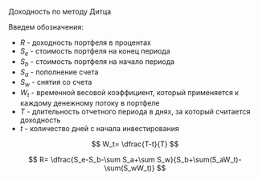 Доходность по методу Дитца

Введем обозначения:
- $R$ - доходность портфеля в процентах
- $S_e$ - стоимость портфеля на конец периода
- $S_b$ - стоимость портфеля на начало периода
- $S_a$ - пополнение счета
- $S_w$ - снятия со счета
- $W_t$ - временной весовой коэффициент, который применяется к каждому денежному потоку в портфеле
- $T$ - длительность отчетного периода в днях, за который считается доходность
- $t$ - количество дней с начала инвестирования

$$
W_t= \dfrac{T-t}{T}
$$

$$
R= \dfrac{S_e-S_b-\sum S_a+\sum S_w}{S_b+\sum(S_aW_t)-\sum(S_wW_t)}
$$